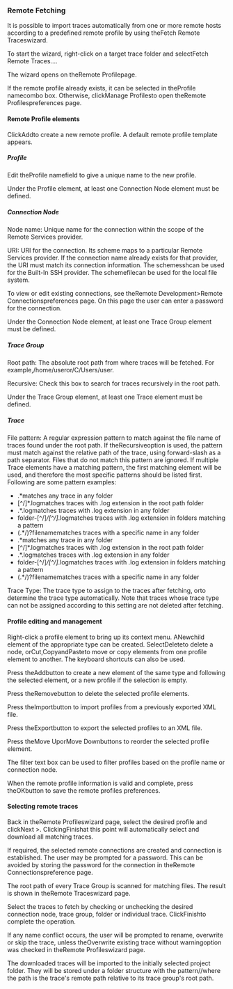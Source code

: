 ### Remote Fetching

It is possible to import traces automatically from one or more remote hosts according to a predefined remote profile by using theFetch Remote Traceswizard.

To start the wizard, right-click on a target trace folder and selectFetch Remote Traces....



The wizard opens on theRemote Profilepage.



If the remote profile already exists, it can be selected in theProfile namecombo box. Otherwise, clickManage Profilesto open theRemote Profilespreferences page.

#### Remote Profile elements



ClickAddto create a new remote profile. A default remote profile template appears.



##### Profile

Edit theProfile namefield to give a unique name to the new profile.

Under the Profile element, at least one Connection Node element must be defined.

##### Connection Node

Node name: Unique name for the connection within the scope of the Remote Services provider.

URI: URI for the connection. Its scheme maps to a particular Remote Services provider. If the connection name already exists for that provider, the URI must match its connection information. The schemesshcan be used for the Built-In SSH provider. The schemefilecan be used for the local file system.

To view or edit existing connections, see theRemote Development>Remote Connectionspreferences page. On this page the user can enter a password for the connection.

Under the Connection Node element, at least one Trace Group element must be defined.

##### Trace Group

Root path: The absolute root path from where traces will be fetched. For example,/home/useror/C/Users/user.

Recursive: Check this box to search for traces recursively in the root path.

Under the Trace Group element, at least one Trace element must be defined.

##### Trace

File pattern: A regular expression pattern to match against the file name of traces found under the root path. If theRecursiveoption is used, the pattern must match against the relative path of the trace, using forward-slash as a path separator. Files that do not match this pattern are ignored. If multiple Trace elements have a matching pattern, the first matching element will be used, and therefore the most specific patterns should be listed first. Following are some pattern examples:
- .*matches any trace in any folder
- [^/]*\.logmatches traces with .log extension in the root path folder
- .*\.logmatches traces with .log extension in any folder
- folder-[^/]*/[^/]*\.logmatches traces with .log extension in folders matching a pattern
- (.*/)?filenamematches traces with a specific name in any folder
- .*matches any trace in any folder
- [^/]*\.logmatches traces with .log extension in the root path folder
- .*\.logmatches traces with .log extension in any folder
- folder-[^/]*/[^/]*\.logmatches traces with .log extension in folders matching a pattern
- (.*/)?filenamematches traces with a specific name in any folder

Trace Type: The trace type to assign to the traces after fetching, or<Automatic Detection>to determine the trace type automatically. Note that traces whose trace type can not be assigned according to this setting are not deleted after fetching.

#### Profile editing and management

Right-click a profile element to bring up its context menu. ANewchild element of the appropriate type can be created. SelectDeleteto delete a node, orCut,CopyandPasteto move or copy elements from one profile element to another. The keyboard shortcuts can also be used.

Press theAddbutton to create a new element of the same type and following the selected element, or a new profile if the selection is empty.

Press theRemovebutton to delete the selected profile elements.

Press theImportbutton to import profiles from a previously exported XML file.

Press theExportbutton to export the selected profiles to an XML file.

Press theMove UporMove Downbuttons to reorder the selected profile element.

The filter text box can be used to filter profiles based on the profile name or connection node.

When the remote profile information is valid and complete, press theOKbutton to save the remote profiles preferences.



#### Selecting remote traces

Back in theRemote Profileswizard page, select the desired profile and clickNext >. ClickingFinishat this point will automatically select and download all matching traces.



If required, the selected remote connections are created and connection is established. The user may be prompted for a password. This can be avoided by storing the password for the connection in theRemote Connectionspreference page.



The root path of every Trace Group is scanned for matching files. The result is shown in theRemote Traceswizard page.



Select the traces to fetch by checking or unchecking the desired connection node, trace group, folder or individual trace. ClickFinishto complete the operation.

If any name conflict occurs, the user will be prompted to rename, overwrite or skip the trace, unless theOverwrite existing trace without warningoption was checked in theRemote Profileswizard page.

The downloaded traces will be imported to the initially selected project folder. They will be stored under a folder structure with the pattern<connection name>/<path>/<trace name>where the path is the trace's remote path relative to its trace group's root path.